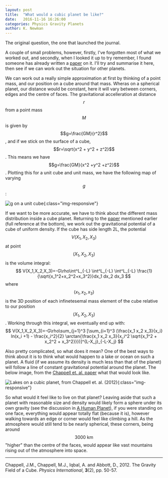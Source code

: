```yaml
---
layout: post
title:  "What would a cubic planet be like?"
date:   2016-11-16 16:26:00
categories: Physics Gravity Planets
author: K. Newman
---
```


The original question, the one that launched the journal.

A couple of small problems, however, firstly, I've forgotten most of what we worked out, and secondly, when I looked it up to try remember, I found someone has already written a [paper](http://www98.griffith.edu.au/dspace/bitstream/handle/10072/52169/86009_1.pdf?sequence=1) on it. I'll try and summarise it here, then see if we can work out the situation for other planets.

We can work out a really simple approximation at first by thinking of a point mass, and our position on a cube around that mass. Wheras on a spherical planet, our distance would be constant, here it will vary between corners, edges and the centre of faces. The gravitational accelleration at distance $$r$$ from a point mass $$M$$ is given by $$g=\frac{GM}{r^2}$$, and if we stick on the surface of a cube, $$r=\sqrt{x^2 + y^2 + z^2}$$. This means we have $$g=\frac{GM}{x^2 +y^2 +z^2}$$. Plotting this for a unit cube and unit mass, we have the following map of varying $$g$$:

![g on a unit cube](/jbm/img/g_cubeplanet_pointmass.png){:class="img-responsive"}

If we want to be more accurate, we have to think about the different mass distribution inside a cube planet. Returning to the [paper](http://www98.griffith.edu.au/dspace/bitstream/handle/10072/52169/86009_1.pdf?sequence=1) mentioned earlier (full reference at the bottom), we work out the gravitational potential of a cube of uniform density. If the cube has side length 2L, the potential $$V(X_1,X_2,X_3)$$ at point $$(X_1,X_2,X_3)$$ is the volume integral:
$$
V(X_1,X_2,X_3)=-G\rho\int^L_{-L} \int^L_{-L} \int^L_{-L} \frac{1}{\sqrt{x_1^2+x_2^2+x_3^2}}dx_1 dx_2 dx_3
$$
where $$(x_1,x_2,x_3)$$ is the 3D position of each infinetesemal mass element of the cube relative to our position $$(X_1,X_2,X_3)$$.
Working through this integral, we eventually end up with:
$$
V(X_1,X_2,X_3)=-G\rho\sum_{j=1}^3 [\sum_{i=1}^3 (\frac{x_1 x_2 x_3}{x_i} ln(x_i +1) - \frac{x_i^2}{2} \arctan{\frac{x_1 x_2 x_3}{x_i^2 \sqrt{x_1^2 + x_2^2 + x_3^2}}})]^{L-X_j}_{-L-X_j}
$$

Also pretty complicated, so what does it mean? One of the best ways to think about it is to think what would happen to a lake or ocean on such a planet. A fluid (if we assume its density is much less than that of the planet) will follow a line of constant gravitational potential around the planet. The below image, from the [Chappell et. al. paper](http://www98.griffith.edu.au/dspace/bitstream/handle/10072/52169/86009_1.pdf?sequence=1) what that would look like.

![Lakes on a cubic planet, from Chappell et. al. (2012)](/jbm/img/cube_lake.png){:class="img-responsive"}

So what would it feel like to live on that planet? Leaving aside that such a planet with reasonable size and density would likely form a sphere under its own gravity (see the discussion in [A Human Planet](/2016-11-16-human-planet.html)), if you were standing on one face, everything would appear totally flat (because it is), however walking towards an edge or corner would feel like climbing a hill. As the atmosphere would still tend to be nearly spherical, these corners, being around $$3000~\mathrm{km}$$ "higher" than the centre of the faces, would appear like vast mountains rising out of the atmosphere into space.

----
Chappell, J.M., Chappell, M.J., Iqbal, A. and Abbott, D., 2012. The Gravity Field of a Cube. *Physics International*, **3**(2), pp. 50-57.